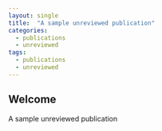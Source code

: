 ```yaml
---
layout: single
title:  "A sample unreviewed publication"
categories:
  - publications
  - unreviewed
tags:
  - publications
  - unreviewed
---
```


## Welcome

A sample unreviewed publication
